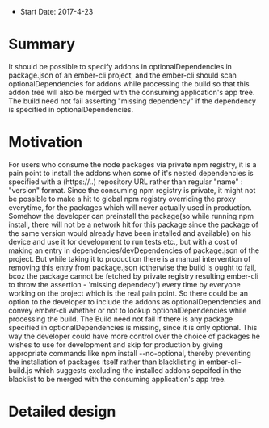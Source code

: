 - Start Date: 2017-4-23

# Summary

It should be possible to specify addons in optionalDependencies in package.json of an ember-cli project, and the ember-cli should scan optionalDependencies for addons while processing the build so that this addon tree will also be merged with the consuming application's app tree.
The build need not fail asserting "missing dependency" if the dependency is specified in optionalDependencies.

# Motivation

For users who consume the node packages via private npm registry, it is a pain point to install the addons when some of it's nested dependencies is specified with a (https://..) repository URL rather than regular "name" : "version" format. Since the consuming npm registry is private, it might not be possible to make a hit to global npm registry overriding the proxy everytime, for the packages which will never actually used in production.
Somehow the developer can preinstall the package(so while running npm install, there will not be a network hit for this package since the package of the same version would already have been installed and available) on his device and use it for development to run tests etc., but with a cost of making an entry in dependencies/devDependencies of package.json of the project. But while taking it to production there is a manual intervention of removing this entry from package.json (otherwise the build is ought to fail, bcoz the package cannot be fetched by private registry resulting ember-cli to throw the assertion - 'missing dependecy') every time by everyone working on the project which is the real pain point.
So there could be an option to the developer to include the addons as optionalDependencies and convey ember-cli whether or not to lookup optionalDependencies while processing the build.
The Build need not fail if there is any package specified in optionalDependencies is missing, since it is only optional.
This way the developer could have more control over the choice of packages he wishes to use for development and skip for production by giving appropriate commands like npm install --no-optional, thereby preventing the installation of packages itself rather than blacklisting in ember-cli-build.js which suggests excluding the installed addons sepcifed in the blacklist to be merged with the consuming application's app tree.

# Detailed design

